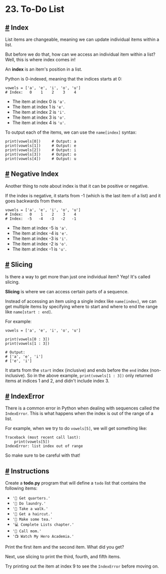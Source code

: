 # 23\. To-Do List

## [#](https://www.codedex.io/python/23-to-do#index) Index

List items are changeable, meaning we can update individual items within a list.

But before we do that, how can we access an individual item within a list? Well, this is where index comes in!

An **index** is an item's position in a list.

Python is 0-indexed, meaning that the indices starts at 0:

    vowels = ['a', 'e', 'i', 'o', 'u']
    # Index:   0    1    2    3    4
    

-   The item at index 0 is `'a'`.
-   The item at index 1 is `'e'`.
-   The item at index 2 is `'i'`.
-   The item at index 3 is `'o'`.
-   The item at index 4 is `'u'`.

To output each of the items, we can use the `name[index]` syntax:

    print(vowels[0])     # Output: a
    print(vowels[1])     # Output: e
    print(vowels[2])     # Output: i
    print(vowels[3])     # Output: o
    print(vowels[4])     # Output: u
    

## [#](https://www.codedex.io/python/23-to-do#negative-index) Negative Index

Another thing to note about index is that it can be positive or negative.

If the index is negative, it starts from -1 (which is the last item of a list) and it goes backwards from there.

    vowels = ['a', 'e', 'i', 'o', 'u']
    # Index:   0    1    2    3    4
    # Index:  -5   -4   -3   -2   -1
    

-   The item at index -5 is `'a'`.
-   The item at index -4 is `'e'`.
-   The item at index -3 is `'i'`.
-   The item at index -2 is `'o'`.
-   The item at index -1 is `'u'`.

## [#](https://www.codedex.io/python/23-to-do#slicing) Slicing

Is there a way to get more than just one individual item? Yep! It's called slicing.

**Slicing** is where we can access certain parts of a sequence.

Instead of accessing an item using a single index like `name[index]`, we can get multiple items by specifying where to start and where to end the range like `name[start : end]`.

For example:

    vowels = ['a', 'e', 'i', 'o', 'u']
    
    print(vowels[0 : 3])
    print(vowels[1 : 3])
    
    # Output:
    # ['a', 'e', 'i']
    # ['e', 'i']
    

It starts from the `start` index (inclusive) and ends before the `end` index (non-inclusive). So in the above example, `print(vowels[1 : 3])` only returned items at indices 1 and 2, and didn't include index 3.

## [#](https://www.codedex.io/python/23-to-do#indexerror) IndexError

There is a common error in Python when dealing with sequences called the `IndexError`. This is what happens when the index is out of the range of a list.

For example, when we try to do `vowels[5]`, we will get something like:

    Traceback (most recent call last):
        print(vowels[5])
    IndexError: list index out of range
    

So make sure to be careful with that!

## [#](https://www.codedex.io/python/23-to-do#instructions) Instructions

Create a **todo.py** program that will define a `todo` list that contains the following items:

-   `'🏦 Get quarters.'`
-   `'🧺 Do laundry.'`
-   `'🌳 Take a walk.'`
-   `'💈 Get a haircut.'`
-   `'🍵 Make some tea.'`
-   `'💻 Complete Lists chapter.'`
-   `'💖 Call mom.'`
-   `'📺 Watch My Hero Academia.'`

Print the first item and the second item. What did you get?

Next, use slicing to print the third, fourth, and fifth items.

Try printing out the item at index 9 to see the `IndexError` before moving on.



